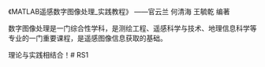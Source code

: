 《MATLAB遥感数字图像处理_实践教程》
——官云兰 何清海  王毓乾  编著

数字图像处理是一门综合性学科，是测绘工程、遥感科学与技术、地理信息科学等专业的一门重要课程，是遥感图像信息获取的基础。

理论与实践相结合！# RS1
